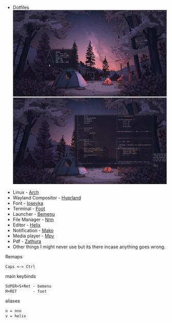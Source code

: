 * Dotfiles
![](./assets/rice_01.png)
![](./assets/rice_02.png)
+ Linux              - [Arch](https://archlinux.org/)
+ Wayland Compositor - [Hyprland](https://aur.archlinux.org/packages/waybar-hyprland-git)
+ Font               - [Iosevka](https://github.com/be5invis/Iosevka)
+ Terminal           - [Foot](https://codeberg.org/dnkl/foot)
+ Launcher           - [Bemenu](https://github.com/Cloudef/bemenu)
+ File Manager       - [Nnn](https://github.com/jarun/nnn)
+ Editor             - [Helix](https://helix-editor.com/)
+ Notification       - [Mako](https://github.com/emersion/mako)
+ Media player       - [Mpv](https://mpv.io/)
+ Pdf                - [Zathura](https://pwmt.org/projects/zathura/)
+ Other things I might never use but its there incase anything goes wrong.


Remaps
```
Caps <-> Ctrl
```

main keybinds
```
SUPER+S+Ret - bemenu
M+RET       - foot
```

aliases
```
n = nnn
v = helix
```
